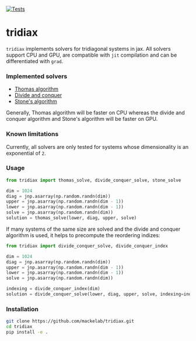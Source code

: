 [![Tests](https://github.com/mackelab/sbi/workflows/Tests/badge.svg?branch=main)](https://github.com/mackelab/sbi/actions)

# tridiax
`tridiax` implements solvers for tridiagonal systems in jax. All solvers support CPU and GPU, are compatible with `jit` compilation and can be differentiated with `grad`.


### Implemented solvers

- [Thomas algorithm](http://www.industrial-maths.com/ms6021_thomas.pdf)
- [Divide and conquer](https://courses.engr.illinois.edu/cs554/fa2013/notes/09_tridiagonal_8up.pdf)
- [Stone's algorithm](https://dl.acm.org/doi/pdf/10.1145/321738.321741)

Generally, Thomas algorithm will be faster on CPU whereas the divide and conquer
algorithm and Stone's algorithm will be faster on GPU.


### Known limitations

Currently, all solvers are only tested for systems whose dimensionality is an exponential of `2`.


### Usage

```python
from tridiax import thomas_solve, divide_conquer_solve, stone_solve

dim = 1024
diag = jnp.asarray(np.random.randn(dim))
upper = jnp.asarray(np.random.randn(dim - 1))
lower = jnp.asarray(np.random.randn(dim - 1))
solve = jnp.asarray(np.random.randn(dim))
solution = thomas_solve(lower, diag, upper, solve)
```

If many systems of the same size are solved and the divide and conquer algorithm is used, it helps to precompute the reordering indizes:
```python
from tridiax import divide_conquer_solve, divide_conquer_index

dim = 1024
diag = jnp.asarray(np.random.randn(dim))
upper = jnp.asarray(np.random.randn(dim - 1))
lower = jnp.asarray(np.random.randn(dim - 1))
solve = jnp.asarray(np.random.randn(dim))

indexing = divide_conquer_index(dim)
solution = divide_conquer_solve(lower, diag, upper, solve, indexing=indexing)
```

### Installation

```sh
git clone https://github.com/mackelab/tridiax.git
cd tridiax
pip install -e .
```

